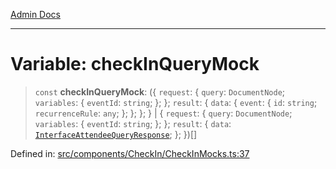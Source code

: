 [Admin Docs](/)

***

# Variable: checkInQueryMock

> `const` **checkInQueryMock**: (\{ `request`: \{ `query`: `DocumentNode`; `variables`: \{ `eventId`: `string`; \}; \}; `result`: \{ `data`: \{ `event`: \{ `id`: `string`; `recurrenceRule`: `any`; \}; \}; \}; \} \| \{ `request`: \{ `query`: `DocumentNode`; `variables`: \{ `eventId`: `string`; \}; \}; `result`: \{ `data`: [`InterfaceAttendeeQueryResponse`](../../../../types/CheckIn/interface/interfaces/InterfaceAttendeeQueryResponse.md); \}; \})[]

Defined in: [src/components/CheckIn/CheckInMocks.ts:37](https://github.com/PalisadoesFoundation/talawa-admin/blob/main/src/components/CheckIn/CheckInMocks.ts#L37)
